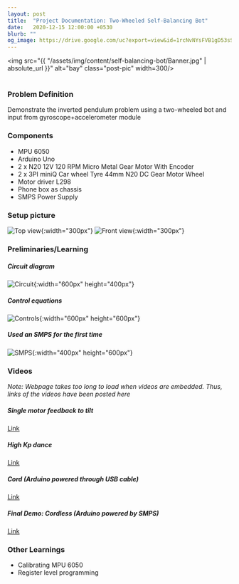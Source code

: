 ```yaml
---
layout: post
title:  "Project Documentation: Two-Wheeled Self-Balancing Bot"
date:   2020-12-15 12:00:00 +0530
blurb: ""
og_image: https://drive.google.com/uc?export=view&id=1rcNvNYsFVB1gD53sSZDeMY9jsPG_-MVd
---
```


<img src="{{ "/assets/img/content/self-balancing-bot/Banner.jpg" | absolute_url }}" alt="bay" class="post-pic" width=300/>
<br />
<br />

### Problem Definition
Demonstrate the inverted pendulum problem using a two-wheeled bot and input from gyroscope+accelerometer module


### Components
- MPU 6050
- Arduino Uno
- 2 x N20 12V 120 RPM Micro Metal Gear Motor With Encoder
- 2 x 3PI miniQ Car wheel Tyre 44mm N20 DC Gear Motor Wheel
- Motor driver L298
- Phone box as chassis
- SMPS Power Supply

### Setup picture
![Top view](/assets/img/content/self-balancing-bot/top_setup.jpg){:width="300px"}
![Front view](/assets/img/content/self-balancing-bot/front_setup.jpg){:width="300px"}


### Preliminaries/Learning

##### Circuit diagram
![Circuit](/assets/img/content/self-balancing-bot/circuit.jpg){:width="600px" height="400px"}

##### Control equations
![Controls](/assets/img/content/self-balancing-bot/maths.jpg){:width="600px" height="600px"}

##### Used an SMPS for the first time
![SMPS](/assets/img/content/self-balancing-bot/smps.jpg){:width="400px" height="600px"}


### Videos

*Note: Webpage takes too long to load when videos are embedded. Thus, links of the videos have been posted here*

##### Single motor feedback to tilt
[Link](https://drive.google.com/uc?export=view&id=1txB1wECq1SekcQoCvZviClIgD5hpdTyJ)

##### High Kp dance
[Link](https://drive.google.com/uc?export=view&id=10bm4_1NTQzhSNADEQV_8h9a8oLu4mA-Y)

##### Cord (Arduino powered through USB cable)
[Link](https://drive.google.com/uc?export=view&id=1ph00gV7dFbrdqpeK0FsKof0Ds0b58oQw)

##### Final Demo: Cordless (Arduino powered by SMPS)
[Link](https://drive.google.com/uc?export=view&id=11Vv4a78ACT_ELX9CO-pQlDlRg6kWfgtv)


### Other Learnings
- Calibrating MPU 6050
- Register level programming